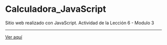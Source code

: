 # Calculadora_JavaScript
Sitio web realizado con JavaScript. Actividad de la Lección 6 - Modulo 3
<hr>
<a href="https://yerko09.github.io/Calculadora_JavaScript/">Ver aquí</a>
